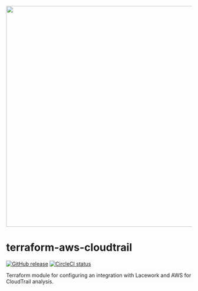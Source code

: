 <a href="https://lacework.com"><img src="https://techally-content.s3-us-west-1.amazonaws.com/public-content/lacework_logo_full.png" width="600"></a>

# terraform-aws-cloudtrail

[![GitHub release](https://img.shields.io/github/release/lacework/terraform-aws-cloudtrail.svg)](https://github.com/lacework/terraform-aws-cloudtrail/releases/)
[![CircleCI status](https://circleci.com/gh/lacework/terraform-aws-cloudtrail.svg?style=shield)](https://circleci.com/gh/lacework/terraform-aws-cloudtrail)

Terraform module for configuring an integration with Lacework and AWS for CloudTrail analysis.

